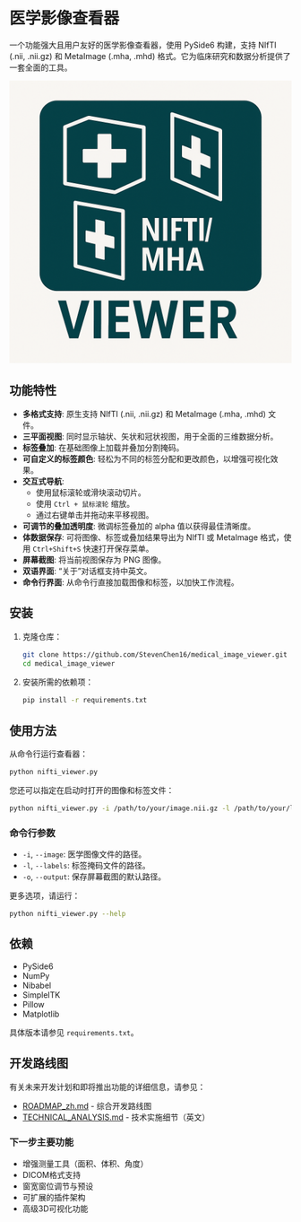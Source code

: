 # 医学影像查看器

一个功能强大且用户友好的医学影像查看器，使用 PySide6 构建，支持 NIfTI (.nii, .nii.gz) 和 MetaImage (.mha, .mhd) 格式。它为临床研究和数据分析提供了一套全面的工具。

![logo](media/logo.png)

## 功能特性

-   **多格式支持**: 原生支持 NIfTI (.nii, .nii.gz) 和 MetaImage (.mha, .mhd) 文件。
-   **三平面视图**: 同时显示轴状、矢状和冠状视图，用于全面的三维数据分析。
-   **标签叠加**: 在基础图像上加载并叠加分割掩码。
-   **可自定义的标签颜色**: 轻松为不同的标签分配和更改颜色，以增强可视化效果。
-   **交互式导航**:
    -   使用鼠标滚轮或滑块滚动切片。
    -   使用 `Ctrl + 鼠标滚轮` 缩放。
    -   通过右键单击并拖动来平移视图。
-   **可调节的叠加透明度**: 微调标签叠加的 alpha 值以获得最佳清晰度。
-   **体数据保存**: 可将图像、标签或叠加结果导出为 NIfTI 或 MetaImage 格式，使用 `Ctrl+Shift+S` 快速打开保存菜单。
-   **屏幕截图**: 将当前视图保存为 PNG 图像。
-   **双语界面**: “关于”对话框支持中英文。
-   **命令行界面**: 从命令行直接加载图像和标签，以加快工作流程。

## 安装

1.  克隆仓库：
    ```bash
    git clone https://github.com/StevenChen16/medical_image_viewer.git
    cd medical_image_viewer
    ```

2.  安装所需的依赖项：
    ```bash
    pip install -r requirements.txt
    ```

## 使用方法

从命令行运行查看器：

```bash
python nifti_viewer.py
```

您还可以指定在启动时打开的图像和标签文件：

```bash
python nifti_viewer.py -i /path/to/your/image.nii.gz -l /path/to/your/labels.nii.gz
```

### 命令行参数

-   `-i`, `--image`: 医学图像文件的路径。
-   `-l`, `--labels`: 标签掩码文件的路径。
-   `-o`, `--output`: 保存屏幕截图的默认路径。

更多选项，请运行：
```bash
python nifti_viewer.py --help
```

## 依赖

-   PySide6
-   NumPy
-   Nibabel
-   SimpleITK
-   Pillow
-   Matplotlib

具体版本请参见 `requirements.txt`。

## 开发路线图

有关未来开发计划和即将推出功能的详细信息，请参见：
- [ROADMAP_zh.md](ROADMAP_zh.md) - 综合开发路线图
- [TECHNICAL_ANALYSIS.md](TECHNICAL_ANALYSIS.md) - 技术实施细节（英文）

### 下一步主要功能
- 增强测量工具（面积、体积、角度）
- DICOM格式支持
- 窗宽窗位调节与预设
- 可扩展的插件架构
- 高级3D可视化功能
